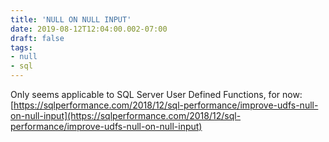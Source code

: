 ```yaml
---
title: 'NULL ON NULL INPUT'
date: 2019-08-12T12:04:00.002-07:00
draft: false
tags: 
- null
- sql
---
```


Only seems applicable to SQL Server User Defined Functions, for now:  
[https://sqlperformance.com/2018/12/sql-performance/improve-udfs-null-on-null-input](https://sqlperformance.com/2018/12/sql-performance/improve-udfs-null-on-null-input)